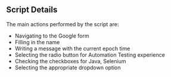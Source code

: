 ## Script Details

The main actions performed by the script are:
- Navigating to the Google form
- Filling in the name
- Writing a message with the current epoch time
- Selecting the radio button for Automation Testing experience
- Checking the checkboxes for Java, Selenium
- Selecting the appropriate dropdown option
